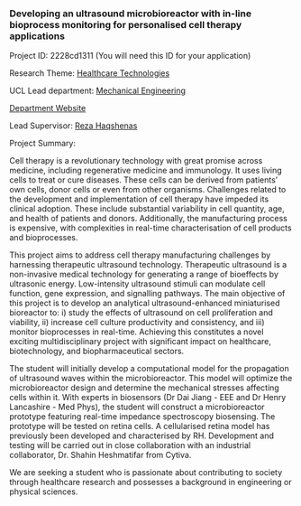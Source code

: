 ### Developing an ultrasound microbioreactor with in-line bioprocess monitoring for personalised cell therapy applications

Project ID: 2228cd1311
(You will need this ID for your application)

Research Theme: [Healthcare Technologies](../themes/healthcare-technologies.md)

UCL Lead department: [Mechanical Engineering](../departments/mechanical-engineering.md)

[Department Website](https://www.ucl.ac.uk/mechanical-engineering)

Lead Supervisor: [Reza Haqshenas](https://profiles.ucl.ac.uk/38738)

Project Summary:

Cell therapy is a revolutionary technology with great promise across medicine, including regenerative medicine and immunology. It uses living cells to treat or cure diseases. These cells can be derived from patients’ own cells, donor cells or even from other organisms. Challenges related to the development and implementation of cell therapy have impeded its clinical adoption. These include substantial variability in cell quantity, age, and health of patients and donors. Additionally, the manufacturing process is expensive, with complexities in real-time characterisation of cell products and bioprocesses.

This project aims to address cell therapy manufacturing challenges by harnessing therapeutic ultrasound technology. Therapeutic ultrasound is a non-invasive medical technology for generating a range of bioeffects by ultrasonic energy. Low-intensity ultrasound stimuli can modulate cell function, gene expression, and signalling pathways. The main objective of this project is to develop an analytical ultrasound-enhanced miniaturised bioreactor to: i) study the effects of ultrasound on cell proliferation and viability, ii) increase cell culture productivity and consistency, and iii) monitor bioprocesses in real-time. Achieving this constitutes a novel exciting multidisciplinary project with significant impact on healthcare, biotechnology, and biopharmaceutical sectors. 

The student will initially develop a computational model for the propagation of ultrasound waves within the microbioreactor. This model will optimize the microbioreactor design and determine the mechanical stresses affecting cells within it. With experts in biosensors (Dr Dai Jiang - EEE and Dr Henry Lancashire - Med Phys), the student will construct a microbioreactor prototype featuring real-time impedance spectroscopy biosensing. The prototype will be tested on retina cells. A cellularised retina model has previously been developed and characterised by RH. Development and testing will be carried out in close collaboration with an industrial collaborator, Dr. Shahin Heshmatifar from Cytiva.

We are seeking a student who is passionate about contributing to society through healthcare research and possesses a background in engineering or physical sciences.
